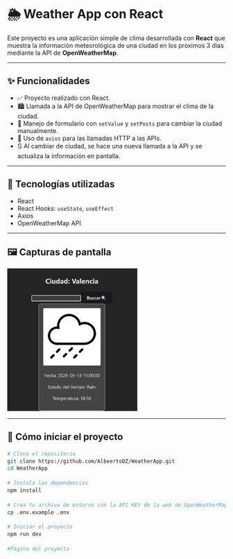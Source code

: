 # 🌦️ Weather App con React

Este proyecto es una aplicación simple de clima desarrollada con **React** que muestra la información meteorológica de una ciudad en los proximos 3 dias mediante la API de **OpenWeatherMap**.

---

## ✨ Funcionalidades

- ✅ Proyecto realizado con React.
- 🏙️ Llamada a la API de OpenWeatherMap para mostrar el clima de la ciudad.
- 🔄 Manejo de formulario con `setValue` y `setPosts` para cambiar la ciudad manualmente.
- 📡 Uso de `axios` para las llamadas HTTP a las APIs.
- 🔃 Al cambiar de ciudad, se hace una nueva llamada a la API y se actualiza la información en pantalla.

---

## 🧰 Tecnologías utilizadas

- React
- React Hooks: `useState`, `useEffect`
- Axios
- OpenWeatherMap API

---

## 🖼️ Capturas de pantalla

<img src="./src/assets/captura.png" alt="Captura de pantalla de la aplicación" width="300" />

---

## 🚀 Cómo iniciar el proyecto

```bash
# Clona el repositorio
git clone https://github.com/AlbeertoDZ/WeatherApp.git
cd WeatherApp

# Instala las dependencias
npm install

# Crea tu archivo de entorno con la API KEY de la web de OpenWeatherMap
cp .env.example .env

# Iniciar el proyecto
npm run dev

#Pagina del proyecto
